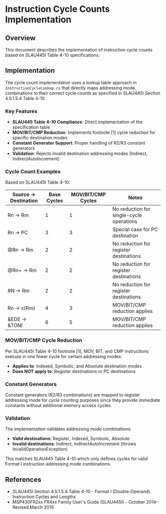 # Instruction Cycle Counts Implementation

## Overview

This document describes the implementation of instruction cycle counts based on SLAU445I Table 4-10 specifications.

## Implementation

The cycle count implementation uses a lookup table approach in `InstructionCycleLookup.cs` that directly maps
addressing mode combinations to their correct cycle counts as specified in SLAU445I Section 4.5.1.5.4 Table 4-10.

### Key Features

- **SLAU445 Table 4-10 Compliance**: Direct implementation of the specification table
- **MOV/BIT/CMP Reduction**: Implements footnote [1] cycle reduction for specific destination modes
- **Constant Generator Support**: Proper handling of R2/R3 constant generators
- **Validation**: Rejects invalid destination addressing modes (Indirect, IndirectAutoIncrement)

### Cycle Count Examples

Based on SLAU445I Table 4-10:

| Source → Destination | Base Cycles | MOV/BIT/CMP Cycles | Notes |
|---------------------|-------------|-------------------|-------|
| Rn → Rm | 1 | 1 | No reduction for single-cycle operations |
| Rn → PC | 3 | 3 | Special case for PC destination |
| @Rn → Rm | 2 | 2 | No reduction for register destinations |
| @Rn+ → Rm | 2 | 2 | No reduction for register destinations |
| #N → Rm | 2 | 2 | No reduction for register destinations |
| Rn → x(Rm) | 4 | 3 | MOV/BIT/CMP reduction applies |
| &EDE → &TONI | 6 | 5 | MOV/BIT/CMP reduction applies |

### MOV/BIT/CMP Cycle Reduction

Per SLAU445I Table 4-10 footnote [1], MOV, BIT, and CMP instructions execute in one fewer cycle for certain addressing modes:

- **Applies to**: Indexed, Symbolic, and Absolute destination modes
- **Does NOT apply to**: Register destinations or PC destinations

### Constant Generators

Constant generators (R2/R3 combinations) are mapped to register addressing mode for cycle counting purposes
since they provide immediate constants without additional memory access cycles.

### Validation

The implementation validates addressing mode combinations:

- **Valid destinations**: Register, Indexed, Symbolic, Absolute
- **Invalid destinations**: Indirect, IndirectAutoIncrement (throws InvalidOperationException)

This matches SLAU445 Table 4-10 which only defines cycles for valid Format I instruction addressing mode combinations.

## References

- SLAU445I Section 4.5.1.5.4 Table 4-10 - Format I (Double-Operand) Instruction Cycles and Lengths
- MSP430FR2xx FR4xx Family User's Guide (SLAU445I) - October 2014–Revised March 2019
